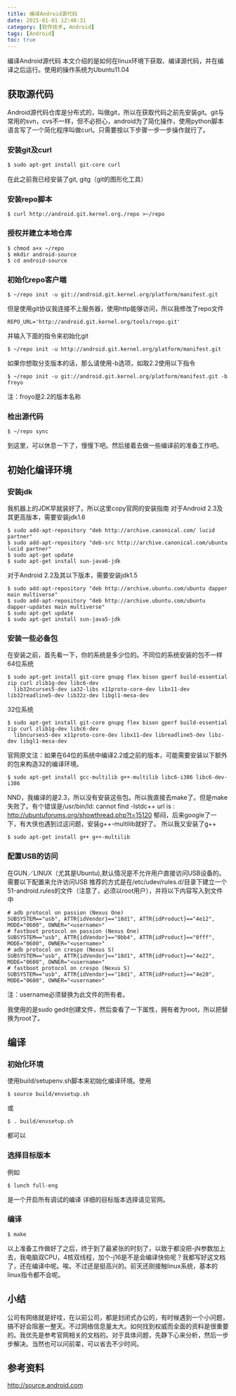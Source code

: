 ```yaml
---
title: 编译Android源代码
date: 2015-01-01 12:48:31
category: [软件技术, Android]
tags: [Android]
toc: true
---
```

编译Android源代码
本文介绍的是如何在linux环境下获取、编译源代码，并在编译之后运行。使用的操作系统为Ubuntu11.04
<!-- more -->

## 获取源代码
Android源代码仓库是分布式的，叫做git，所以在获取代码之前先安装git。git与常用的svn，cvs不一样，但不必担心，android为了简化操作，使用python脚本语言写了一个简化程序叫做curl。只需要按以下步骤一步一步操作就行了。

### 安装git及curl
 ``` bash
 $ sudo apt-get install git-core curl
 ```
在此之前我已经安装了git, gitg（git的图形化工具）

### 安装repo脚本
```
$ curl http://android.git.kernel.org./repo >~/repo
```
### 授权并建立本地仓库
```
$ chmod a+x ~/repo
$ mkdir android-source
$ cd android-source
```
### 初始化repo客户端
```
$ ~/repo init -u git://android.git.kernel.org/platform/manifest.git
```
但是使用git协议我连接不上服务器，使用http能够访问，所以我修改了repo文件
```
REPO_URL='http://android.git.kernel.org/tools/repo.git'
```
并输入下面的指令来初始化git
```
$ ~/repo init -u http://android.git.kernel.org/platform/manifest.git
```
如果你想取分支版本的话，那么请使用-b选项，如取2.2使用以下指令
```
$ ~/repo init -u git://android.git.kernel.org/platform/manifest.git -b froyo
```
注：froyo是2.2的版本名称
### 检出源代码
```
$ ~/repo sync
```
到这里，可以休息一下了，慢慢下吧。然后接着去做一些编译前的准备工作吧。

## 初始化编译环境
### 安装jdk
我机器上的JDK早就装好了。所以这里copy官网的安装指南
对于Android 2.3及其更高版本，需要安装jdk1.6
```
$ sudo add-apt-repository "deb http://archive.canonical.com/ lucid partner"
$ sudo add-apt-repository "deb-src http://archive.canonical.com/ubuntu lucid partner"
$ sudo apt-get update
$ sudo apt-get install sun-java6-jdk
```
对于Android 2.2及其以下版本，需要安装jdk1.5
```
$ sudo add-apt-repository "deb http://archive.ubuntu.com/ubuntu dapper main multiverse"
$ sudo add-apt-repository "deb http://archive.ubuntu.com/ubuntu dapper-updates main multiverse"
$ sudo apt-get update
$ sudo apt-get install sun-java5-jdk
```
### 安装一些必备包
在安装之前，首先看一下，你的系统是多少位的。不同位的系统安装的包不一样
64位系统
```
$ sudo apt-get install git-core gnupg flex bison gperf build-essential zip curl zlib1g-dev libc6-dev
  lib32ncurses5-dev ia32-libs x11proto-core-dev libx11-dev lib32readline5-dev lib32z-dev libgl1-mesa-dev
```
32位系统
```
$ sudo apt-get install git-core gnupg flex bison gperf build-essential zip curl zlib1g-dev libc6-dev
  libncurses5-dev x11proto-core-dev libx11-dev libreadline5-dev libz-dev libgl1-mesa-dev
```
官网原文注：如果在64位的系统中编译2.2或之前的版本，可能需要安装以下额外的包来构造32的编译环境。
```
$ sudo apt-get install gcc-multilib g++-multilib libc6-i386 libc6-dev-i386
```
NND，我编译的是2.3，所以没有安装这些包。所以我直接去make了。但是make失败了。有个错误是/usr/bin/ld: cannot find -lstdc++ 
url is : http://ubuntuforums.org/showthread.php?t=15120
郁闷，后来google了一下，有大侠也遇到过这问题，安装g++-multilib就好了。
所以我又安装了g++
```
$ sudo apt-get install g++ g++-multilib
```
### 配置USB的访问
在GUN／LINUX（尤其是Ubuntu),默认情况是不允许用户直接访问USB设备的。需要以下配置来允许访问USB
推荐的方式是在/etc/udev/rules.d/目录下建立一个51-android.rules的文件（注意了，必须以root用户），并将以下内容写入到文件中
```
# adb protocol on passion (Nexus One)
SUBSYSTEM=="usb", ATTR{idVendor}=="18d1", ATTR{idProduct}=="4e12", MODE="0600", OWNER="<username>"
# fastboot protocol on passion (Nexus One)
SUBSYSTEM=="usb", ATTR{idVendor}=="0bb4", ATTR{idProduct}=="0fff", MODE="0600", OWNER="<username>"
# adb protocol on crespo (Nexus S)
SUBSYSTEM=="usb", ATTR{idVendor}=="18d1", ATTR{idProduct}=="4e22", MODE="0600", OWNER="<username>"
# fastboot protocol on crespo (Nexus S)
SUBSYSTEM=="usb", ATTR{idVendor}=="18d1", ATTR{idProduct}=="4e20", MODE="0600", OWNER="<username>"
```
注：username必须替换为此文件的所有者。

我使用的是sudo gedit创建文件，然后查看了一下属性，拥有者为root，所以把<username>替换为root了。

## 编译
### 初始化环境
使用build/setupenv.sh脚本来初始化编译环境。使用
```
$ source build/envsetup.sh
```
或
```
$ . build/envsetup.sh
```
都可以
### 选择目标版本
例如
```
$ lunch full-eng
```
是一个开启所有调试的编译
详细的目标版本选择请见官网。
### 编译
```
$ make
```
以上准备工作做好了之后，终于到了最紧张的时刻了，以致于都没把-jN参数加上去，我电脑双CPU，4核双线程，加个-j16是不是会编译快些呢？我都写好这文档了，还在编译中呢。唉。不过还是挺高兴的。前天还刚接触linux系统，基本的linux指令都不会呢。

## 小结
公司有网络就是好哇，在以前公司，都是封闭式办公的，有时候遇到一个小问题，搞不好会阻塞一整天。不过网络信息量太大。如何找到权威而全面的资料是很重要的。我优先是参考官网相关的文档的。对于具体问题，先静下心来分析，然后一步步解决。当然也可以问前辈，可以省去不少时间。
## 参考资料

http://source.android.com
